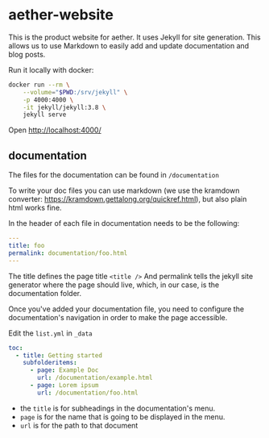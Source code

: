 # aether-website

This is the product website for aether.
It uses Jekyll for site generation.
This allows us to use Markdown to easily add and update documentation and blog posts.

Run it locally with docker:

```bash
docker run --rm \
    --volume="$PWD:/srv/jekyll" \
    -p 4000:4000 \
    -it jekyll/jekyll:3.8 \
    jekyll serve
```

Open <http://localhost:4000/>

## documentation

The files for the documentation can be found in `/documentation`

To write your doc files you can use markdown (we use the kramdown converter: <https://kramdown.gettalong.org/quickref.html>), but also plain html works fine.

In the header of each file in documentation needs to be the following:

```yaml
---
title: foo
permalink: documentation/foo.html
---
```

The title defines the page title `<title />`
And permalink tells the jekyll site generator where the page should live, which, in our case, is the documentation folder.

Once you've added your documentation file, you need to configure the documentation's navigation in order to make the page accessible.

Edit the `list.yml` in `_data`

```yaml
toc:
  - title: Getting started
    subfolderitems:
      - page: Example Doc
        url: /documentation/example.html
      - page: Lorem ipsum
        url: /documentation/foo.html
```

- the `title` is for subheadings in the documentation's menu.
- `page` is for the name that is going to be displayed in the menu.
- `url` is for the path to that document
